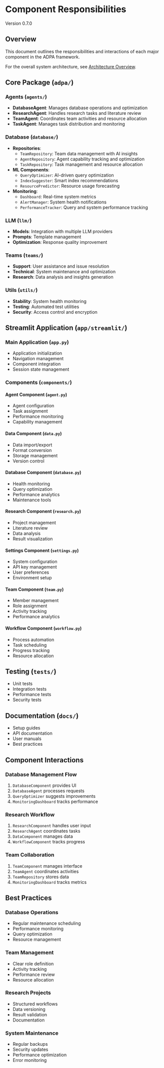 # Component Responsibilities

Version 0.7.0

## Overview
This document outlines the responsibilities and interactions of each major component in the ADPA framework.

For the overall system architecture, see [Architecture Overview](/docs/architecture.md).

## Core Package (`adpa/`)

### Agents (`agents/`)
- **DatabaseAgent**: Manages database operations and optimization
- **ResearchAgent**: Handles research tasks and literature review
- **TeamAgent**: Coordinates team activities and resource allocation
- **TaskAgent**: Manages task distribution and monitoring

### Database (`database/`)
- **Repositories**:
  - `TeamRepository`: Team data management with AI insights
  - `AgentRepository`: Agent capability tracking and optimization
  - `TaskRepository`: Task management and resource allocation
- **ML Components**:
  - `QueryOptimizer`: AI-driven query optimization
  - `IndexSuggester`: Smart index recommendations
  - `ResourcePredictor`: Resource usage forecasting
- **Monitoring**:
  - `Dashboard`: Real-time system metrics
  - `AlertManager`: System health notifications
  - `PerformanceTracker`: Query and system performance tracking

### LLM (`llm/`)
- **Models**: Integration with multiple LLM providers
- **Prompts**: Template management
- **Optimization**: Response quality improvement

### Teams (`teams/`)
- **Support**: User assistance and issue resolution
- **Technical**: System maintenance and optimization
- **Research**: Data analysis and insights generation

### Utils (`utils/`)
- **Stability**: System health monitoring
- **Testing**: Automated test utilities
- **Security**: Access control and encryption

## Streamlit Application (`app/streamlit/`)

### Main Application (`app.py`)
- Application initialization
- Navigation management
- Component integration
- Session state management

### Components (`components/`)

#### Agent Component (`agent.py`)
- Agent configuration
- Task assignment
- Performance monitoring
- Capability management

#### Data Component (`data.py`)
- Data import/export
- Format conversion
- Storage management
- Version control

#### Database Component (`database.py`)
- Health monitoring
- Query optimization
- Performance analytics
- Maintenance tools

#### Research Component (`research.py`)
- Project management
- Literature review
- Data analysis
- Result visualization

#### Settings Component (`settings.py`)
- System configuration
- API key management
- User preferences
- Environment setup

#### Team Component (`team.py`)
- Member management
- Role assignment
- Activity tracking
- Performance analytics

#### Workflow Component (`workflow.py`)
- Process automation
- Task scheduling
- Progress tracking
- Resource allocation

## Testing (`tests/`)
- Unit tests
- Integration tests
- Performance tests
- Security tests

## Documentation (`docs/`)
- Setup guides
- API documentation
- User manuals
- Best practices

## Component Interactions

### Database Management Flow
1. `DatabaseComponent` provides UI
2. `DatabaseAgent` processes requests
3. `QueryOptimizer` suggests improvements
4. `MonitoringDashboard` tracks performance

### Research Workflow
1. `ResearchComponent` handles user input
2. `ResearchAgent` coordinates tasks
3. `DataComponent` manages data
4. `WorkflowComponent` tracks progress

### Team Collaboration
1. `TeamComponent` manages interface
2. `TeamAgent` coordinates activities
3. `TeamRepository` stores data
4. `MonitoringDashboard` tracks metrics

## Best Practices

### Database Operations
- Regular maintenance scheduling
- Performance monitoring
- Query optimization
- Resource management

### Team Management
- Clear role definition
- Activity tracking
- Performance review
- Resource allocation

### Research Projects
- Structured workflows
- Data versioning
- Result validation
- Documentation

### System Maintenance
- Regular backups
- Security updates
- Performance optimization
- Error monitoring
